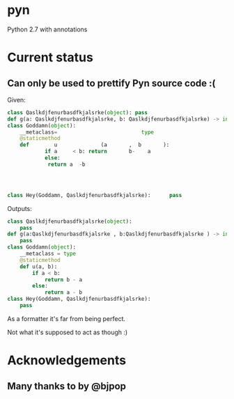 # pyn
Python 2.7 with annotations


# Current status

## Can only be used to prettify Pyn source code :(

Given:

```python
class Qaslkdjfenurbasdfkjalsrke(object): pass
def g(a: Qaslkdjfenurbasdfkjalsrke, b: Qaslkdjfenurbasdfkjalsrke) -> int: pass
class Goddamn(object):
    __metaclass=                           type
    @staticmethod
    def        u              (a       ,  b       ):
            if a     < b: return       b-    a
            else:
             return a  -b




class Hey(Goddamn, Qaslkdjfenurbasdfkjalsrke):      pass
```

Outputs:

```python
class Qaslkdjfenurbasdfkjalsrke(object):
    pass
def g(a:Qaslkdjfenurbasdfkjalsrke , b:Qaslkdjfenurbasdfkjalsrke ) -> int:
    pass
class Goddamn(object):
    __metaclass = type
    @staticmethod
    def u(a, b):
        if a < b:
            return b - a
        else:
            return a - b
class Hey(Goddamn, Qaslkdjfenurbasdfkjalsrke):
    pass
```

As a formatter it's far from being perfect.

Not what it's supposed to act as though :)


# Acknowledgements

## Many thanks to [](https://github.com/bjpop/language-python) by @bjpop
